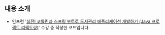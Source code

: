 ## 내용 소개
- 인프런 '[실전! 코틀린과 스프링 부트로 도서관리 애플리케이션 개발하기 (Java 프로젝트 리팩토링)](https://www.inflearn.com/course/java-to-kotlin-2/dashboard)' 수강 중 작성한 코드입니다.
